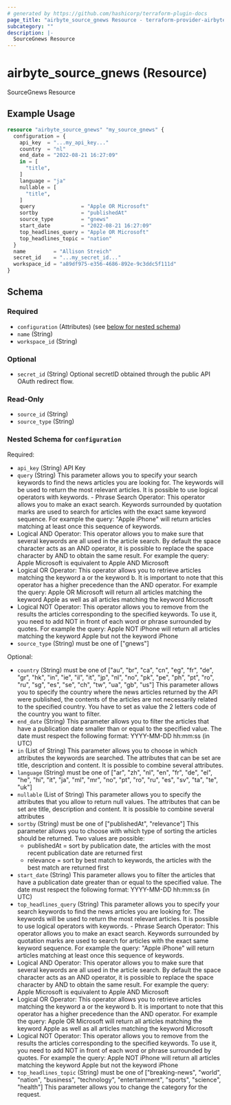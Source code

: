 ```yaml
---
# generated by https://github.com/hashicorp/terraform-plugin-docs
page_title: "airbyte_source_gnews Resource - terraform-provider-airbyte"
subcategory: ""
description: |-
  SourceGnews Resource
---
```


# airbyte_source_gnews (Resource)

SourceGnews Resource

## Example Usage

```terraform
resource "airbyte_source_gnews" "my_source_gnews" {
  configuration = {
    api_key  = "...my_api_key..."
    country  = "nl"
    end_date = "2022-08-21 16:27:09"
    in = [
      "title",
    ]
    language = "ja"
    nullable = [
      "title",
    ]
    query               = "Apple OR Microsoft"
    sortby              = "publishedAt"
    source_type         = "gnews"
    start_date          = "2022-08-21 16:27:09"
    top_headlines_query = "Apple OR Microsoft"
    top_headlines_topic = "nation"
  }
  name         = "Allison Streich"
  secret_id    = "...my_secret_id..."
  workspace_id = "a89df975-e356-4686-892e-9c3ddc5f111d"
}
```

<!-- schema generated by tfplugindocs -->
## Schema

### Required

- `configuration` (Attributes) (see [below for nested schema](#nestedatt--configuration))
- `name` (String)
- `workspace_id` (String)

### Optional

- `secret_id` (String) Optional secretID obtained through the public API OAuth redirect flow.

### Read-Only

- `source_id` (String)
- `source_type` (String)

<a id="nestedatt--configuration"></a>
### Nested Schema for `configuration`

Required:

- `api_key` (String) API Key
- `query` (String) This parameter allows you to specify your search keywords to find the news articles you are looking for. The keywords will be used to return the most relevant articles. It is possible to use logical operators  with keywords. - Phrase Search Operator: This operator allows you to make an exact search. Keywords surrounded by 
  quotation marks are used to search for articles with the exact same keyword sequence. 
  For example the query: "Apple iPhone" will return articles matching at least once this sequence of keywords.
- Logical AND Operator: This operator allows you to make sure that several keywords are all used in the article
  search. By default the space character acts as an AND operator, it is possible to replace the space character 
  by AND to obtain the same result. For example the query: Apple Microsoft is equivalent to Apple AND Microsoft
- Logical OR Operator: This operator allows you to retrieve articles matching the keyword a or the keyword b.
  It is important to note that this operator has a higher precedence than the AND operator. For example the 
  query: Apple OR Microsoft will return all articles matching the keyword Apple as well as all articles matching 
  the keyword Microsoft
- Logical NOT Operator: This operator allows you to remove from the results the articles corresponding to the
  specified keywords. To use it, you need to add NOT in front of each word or phrase surrounded by quotes.
  For example the query: Apple NOT iPhone will return all articles matching the keyword Apple but not the keyword
  iPhone
- `source_type` (String) must be one of ["gnews"]

Optional:

- `country` (String) must be one of ["au", "br", "ca", "cn", "eg", "fr", "de", "gr", "hk", "in", "ie", "il", "it", "jp", "nl", "no", "pk", "pe", "ph", "pt", "ro", "ru", "sg", "es", "se", "ch", "tw", "ua", "gb", "us"]
This parameter allows you to specify the country where the news articles returned by the API were published, the contents of the articles are not necessarily related to the specified country. You have to set as value the 2 letters code of the country you want to filter.
- `end_date` (String) This parameter allows you to filter the articles that have a publication date smaller than or equal to the  specified value. The date must respect the following format: YYYY-MM-DD hh:mm:ss (in UTC)
- `in` (List of String) This parameter allows you to choose in which attributes the keywords are searched. The attributes that can be set are title, description and content. It is possible to combine several attributes.
- `language` (String) must be one of ["ar", "zh", "nl", "en", "fr", "de", "el", "he", "hi", "it", "ja", "ml", "mr", "no", "pt", "ro", "ru", "es", "sv", "ta", "te", "uk"]
- `nullable` (List of String) This parameter allows you to specify the attributes that you allow to return null values. The attributes that  can be set are title, description and content. It is possible to combine several attributes
- `sortby` (String) must be one of ["publishedAt", "relevance"]
This parameter allows you to choose with which type of sorting the articles should be returned. Two values  are possible:
  - publishedAt = sort by publication date, the articles with the most recent publication date are returned first
  - relevance = sort by best match to keywords, the articles with the best match are returned first
- `start_date` (String) This parameter allows you to filter the articles that have a publication date greater than or equal to the  specified value. The date must respect the following format: YYYY-MM-DD hh:mm:ss (in UTC)
- `top_headlines_query` (String) This parameter allows you to specify your search keywords to find the news articles you are looking for. The keywords will be used to return the most relevant articles. It is possible to use logical operators  with keywords. - Phrase Search Operator: This operator allows you to make an exact search. Keywords surrounded by 
  quotation marks are used to search for articles with the exact same keyword sequence. 
  For example the query: "Apple iPhone" will return articles matching at least once this sequence of keywords.
- Logical AND Operator: This operator allows you to make sure that several keywords are all used in the article
  search. By default the space character acts as an AND operator, it is possible to replace the space character 
  by AND to obtain the same result. For example the query: Apple Microsoft is equivalent to Apple AND Microsoft
- Logical OR Operator: This operator allows you to retrieve articles matching the keyword a or the keyword b.
  It is important to note that this operator has a higher precedence than the AND operator. For example the 
  query: Apple OR Microsoft will return all articles matching the keyword Apple as well as all articles matching 
  the keyword Microsoft
- Logical NOT Operator: This operator allows you to remove from the results the articles corresponding to the
  specified keywords. To use it, you need to add NOT in front of each word or phrase surrounded by quotes.
  For example the query: Apple NOT iPhone will return all articles matching the keyword Apple but not the keyword
  iPhone
- `top_headlines_topic` (String) must be one of ["breaking-news", "world", "nation", "business", "technology", "entertainment", "sports", "science", "health"]
This parameter allows you to change the category for the request.


